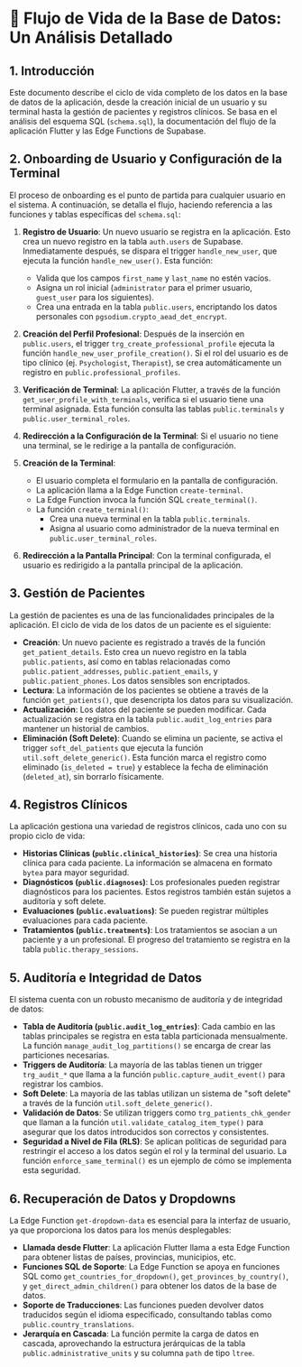 # 🧬 Flujo de Vida de la Base de Datos: Un Análisis Detallado

## 1. Introducción

Este documento describe el ciclo de vida completo de los datos en la base de datos de la aplicación, desde la creación inicial de un usuario y su terminal hasta la gestión de pacientes y registros clínicos. Se basa en el análisis del esquema SQL (`schema.sql`), la documentación del flujo de la aplicación Flutter y las Edge Functions de Supabase.

## 2. Onboarding de Usuario y Configuración de la Terminal

El proceso de onboarding es el punto de partida para cualquier usuario en el sistema. A continuación, se detalla el flujo, haciendo referencia a las funciones y tablas específicas del `schema.sql`:

1.  **Registro de Usuario**: Un nuevo usuario se registra en la aplicación. Esto crea un nuevo registro en la tabla `auth.users` de Supabase. Inmediatamente después, se dispara el trigger `handle_new_user`, que ejecuta la función `handle_new_user()`. Esta función:
    *   Valida que los campos `first_name` y `last_name` no estén vacíos.
    *   Asigna un rol inicial (`administrator` para el primer usuario, `guest_user` para los siguientes).
    *   Crea una entrada en la tabla `public.users`, encriptando los datos personales con `pgsodium.crypto_aead_det_encrypt`.

2.  **Creación del Perfil Profesional**: Después de la inserción en `public.users`, el trigger `trg_create_professional_profile` ejecuta la función `handle_new_user_profile_creation()`. Si el rol del usuario es de tipo clínico (ej. `Psychologist`, `Therapist`), se crea automáticamente un registro en `public.professional_profiles`.

3.  **Verificación de Terminal**: La aplicación Flutter, a través de la función `get_user_profile_with_terminals`, verifica si el usuario tiene una terminal asignada. Esta función consulta las tablas `public.terminals` y `public.user_terminal_roles`.

4.  **Redirección a la Configuración de la Terminal**: Si el usuario no tiene una terminal, se le redirige a la pantalla de configuración.

5.  **Creación de la Terminal**:
    *   El usuario completa el formulario en la pantalla de configuración.
    *   La aplicación llama a la Edge Function `create-terminal`.
    *   La Edge Function invoca la función SQL `create_terminal()`.
    *   La función `create_terminal()`:
        *   Crea una nueva terminal en la tabla `public.terminals`.
        *   Asigna al usuario como administrador de la nueva terminal en `public.user_terminal_roles`.

6.  **Redirección a la Pantalla Principal**: Con la terminal configurada, el usuario es redirigido a la pantalla principal de la aplicación.

## 3. Gestión de Pacientes

La gestión de pacientes es una de las funcionalidades principales de la aplicación. El ciclo de vida de los datos de un paciente es el siguiente:

*   **Creación**: Un nuevo paciente es registrado a través de la función `get_patient_details`. Esto crea un nuevo registro en la tabla `public.patients`, así como en tablas relacionadas como `public.patient_addresses`, `public.patient_emails`, y `public.patient_phones`. Los datos sensibles son encriptados.
*   **Lectura**: La información de los pacientes se obtiene a través de la función `get_patients()`, que desencripta los datos para su visualización.
*   **Actualización**: Los datos del paciente se pueden modificar. Cada actualización se registra en la tabla `public.audit_log_entries` para mantener un historial de cambios.
*   **Eliminación (Soft Delete)**: Cuando se elimina un paciente, se activa el trigger `soft_del_patients` que ejecuta la función `util.soft_delete_generic()`. Esta función marca el registro como eliminado (`is_deleted = true`) y establece la fecha de eliminación (`deleted_at`), sin borrarlo físicamente.

## 4. Registros Clínicos

La aplicación gestiona una variedad de registros clínicos, cada uno con su propio ciclo de vida:

*   **Historias Clínicas (`public.clinical_histories`)**: Se crea una historia clínica para cada paciente. La información se almacena en formato `bytea` para mayor seguridad.
*   **Diagnósticos (`public.diagnoses`)**: Los profesionales pueden registrar diagnósticos para los pacientes. Estos registros también están sujetos a auditoría y soft delete.
*   **Evaluaciones (`public.evaluations`)**: Se pueden registrar múltiples evaluaciones para cada paciente.
*   **Tratamientos (`public.treatments`)**: Los tratamientos se asocian a un paciente y a un profesional. El progreso del tratamiento se registra en la tabla `public.therapy_sessions`.

## 5. Auditoría e Integridad de Datos

El sistema cuenta con un robusto mecanismo de auditoría y de integridad de datos:

*   **Tabla de Auditoría (`public.audit_log_entries`)**: Cada cambio en las tablas principales se registra en esta tabla particionada mensualmente. La función `manage_audit_log_partitions()` se encarga de crear las particiones necesarias.
*   **Triggers de Auditoría**: La mayoría de las tablas tienen un trigger `trg_audit_*` que llama a la función `public.capture_audit_event()` para registrar los cambios.
*   **Soft Delete**: La mayoría de las tablas utilizan un sistema de "soft delete" a través de la función `util.soft_delete_generic()`.
*   **Validación de Datos**: Se utilizan triggers como `trg_patients_chk_gender` que llaman a la función `util.validate_catalog_item_type()` para asegurar que los datos introducidos son correctos y consistentes.
*   **Seguridad a Nivel de Fila (RLS)**: Se aplican políticas de seguridad para restringir el acceso a los datos según el rol y la terminal del usuario. La función `enforce_same_terminal()` es un ejemplo de cómo se implementa esta seguridad.

## 6. Recuperación de Datos y Dropdowns

La Edge Function `get-dropdown-data` es esencial para la interfaz de usuario, ya que proporciona los datos para los menús desplegables:

*   **Llamada desde Flutter**: La aplicación Flutter llama a esta Edge Function para obtener listas de países, provincias, municipios, etc.
*   **Funciones SQL de Soporte**: La Edge Function se apoya en funciones SQL como `get_countries_for_dropdown()`, `get_provinces_by_country()`, y `get_direct_admin_children()` para obtener los datos de la base de datos.
*   **Soporte de Traducciones**: Las funciones pueden devolver datos traducidos según el idioma especificado, consultando tablas como `public.country_translations`.
*   **Jerarquía en Cascada**: La función permite la carga de datos en cascada, aprovechando la estructura jerárquicas de la tabla `public.administrative_units` y su columna `path` de tipo `ltree`.